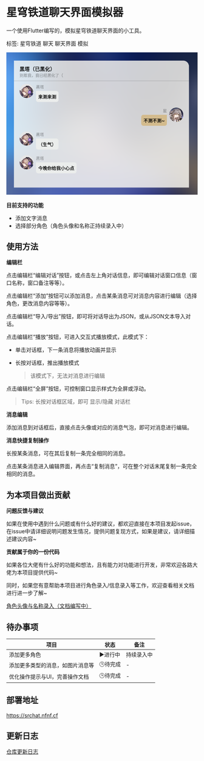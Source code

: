 # 星穹铁道聊天界面模拟器

一个使用Flutter编写的，模拟星穹铁道聊天界面的小工具。

标签: 星穹铁道 聊天 聊天界面 模拟


![生气的黑塔.png](./docs/imgs/srim_example_herta.png)

**目前支持的功能**

- 添加文字消息
- 选择部分角色（角色头像和名称正持续录入中）

## 使用方法

**编辑栏**

点击编辑栏“编辑对话”按钮，或点击左上角对话信息，即可编辑对话窗口信息（窗口名称，窗口备注等等）。

点击编辑栏“添加”按钮可以添加消息，点击某条消息可对消息内容进行编辑（选择角色，更改消息内容等等）。

点击编辑栏“导入/导出”按钮，即可将对话导出为JSON，或从JSON文本导入对话。

点击编辑栏“播放”按钮，可进入交互式播放模式，此模式下：

- 单击对话框，下一条消息将播放动画并显示
- 长按对话框，推出播放模式
  
  > 该模式下，无法对消息进行编辑

点击编辑栏“全屏”按钮，可控制窗口显示样式为全屏或浮动。

> Tips: 长按对话框区域，即可 显示/隐藏 对话栏

**消息编辑**

添加消息到对话框后，直接点击头像或对应的消息气泡，即可对消息进行编辑。

**消息快捷复制操作**

长按某条消息，可在其后复制一条完全相同的消息。

点击某条消息进入编辑界面，再点击“复制消息”，可在整个对话末尾复制一条完全相同的消息。

## 为本项目做出贡献

**问题反馈与建议**

如果在使用中遇到什么问题或有什么好的建议，都欢迎直接在本项目发起issue，在issue中请详细说明问题发生情况，提供问题复现方式，如果是建议，请详细描述建议内容~

**贡献属于你的一份代码**

如果各位大佬有什么好的功能和想法，且有能力对功能进行开发，非常欢迎各路大佬为本项目提供代码~

同时，如果您有意帮助本项目进行角色录入/信息录入等工作，欢迎查看相关文档进行进一步了解~

[角色头像与名称录入（文档编写中）](./docs/add_characters.md)

## 待办事项

| 项目                             | 状态    | 备注       |
| -------------------------------- | ------- | ---------- |
| 添加更多角色                     | ▶️进行中 | 持续录入中 |
| 添加更多类型的消息，如图片消息等 | 🕒待完成 | -          |
| 优化操作提示与UI，完善操作文档   | 🕒待完成 | -          |

## 部署地址

https://srchat.nfnf.cf

## 更新日志

[仓库更新日志](./star_rail_im_simulator/docs/Changelog.md)
